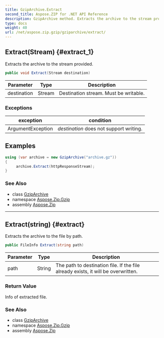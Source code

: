 ```yaml
---
title: GzipArchive.Extract
second_title: Aspose.ZIP for .NET API Reference
description: GzipArchive method. Extracts the archive to the stream provided
type: docs
weight: 40
url: /net/aspose.zip.gzip/gziparchive/extract/
---
```

## Extract(Stream) {#extract_1}

Extracts the archive to the stream provided.

```csharp
public void Extract(Stream destination)
```

| Parameter | Type | Description |
| --- | --- | --- |
| destination | Stream | Destination stream. Must be writable. |

### Exceptions

| exception | condition |
| --- | --- |
| ArgumentException | *destination* does not support writing. |

## Examples

```csharp
using (var archive = new GzipArchive("archive.gz"))
{
     archive.Extract(httpResponseStream);
}
```

### See Also

* class [GzipArchive](../)
* namespace [Aspose.Zip.Gzip](../../gziparchive/)
* assembly [Aspose.Zip](../../../)

---

## Extract(string) {#extract}

Extracts the archive to the file by path.

```csharp
public FileInfo Extract(string path)
```

| Parameter | Type | Description |
| --- | --- | --- |
| path | String | The path to destination file. If the file already exists, it will be overwritten. |

### Return Value

Info of extracted file.

### See Also

* class [GzipArchive](../)
* namespace [Aspose.Zip.Gzip](../../gziparchive/)
* assembly [Aspose.Zip](../../../)


